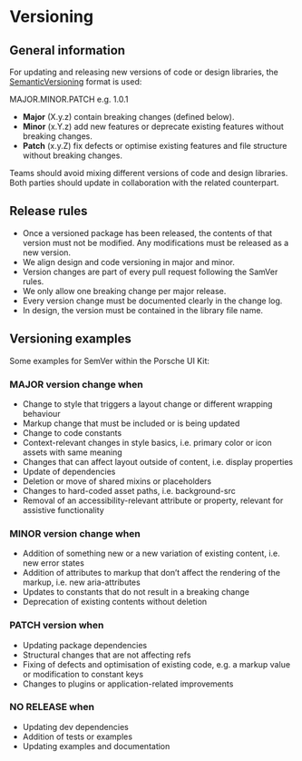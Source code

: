 # Versioning

## General information
For updating and releasing new versions of code or design libraries, the [SemanticVersioning](http://semver.org/) format is used:  

MAJOR.MINOR.PATCH e.g. 1.0.1
* **Major** (X.y.z) contain breaking changes (defined below).
* **Minor** (x.Y.z) add new features or deprecate existing features without breaking changes.
* **Patch** (x.y.Z) fix defects or optimise existing features and file structure without breaking changes.

Teams should avoid mixing different versions of code and design libraries. Both parties should update in collaboration with the related counterpart.

## Release rules
* Once a versioned package has been released, the contents of that version must not be modified. Any modifications must be released as a new version.
* We align design and code versioning in major and minor.
* Version changes are part of every pull request following the SamVer rules.
* We only allow one breaking change per major release.
* Every version change must be documented clearly in the change log.
* In design, the version must be contained in the library file name.

## Versioning examples
Some examples for SemVer within the Porsche UI Kit:

### MAJOR version change when
* Change to style that triggers a layout change or different wrapping behaviour
* Markup change that must be included or is being updated
* Change to code constants
* Context-relevant changes in style basics, i.e. primary color or icon assets with same meaning
* Changes that can affect layout outside of content, i.e. display properties
* Update of dependencies
* Deletion or move of shared mixins or placeholders
* Changes to hard-coded asset paths, i.e. background-src
* Removal of an accessibility-relevant attribute or property, relevant for assistive functionality

### MINOR version change when
* Addition of something new or a new variation of existing content, i.e. new error states
* Addition of attributes to markup that don’t affect the rendering of the markup, i.e. new aria-attributes
* Updates to constants that do not result in a breaking change
* Deprecation of existing contents without deletion

### PATCH version when
* Updating package dependencies
* Structural changes that are not affecting refs
* Fixing of defects and optimisation of existing code, e.g. a markup value or modification to constant keys
* Changes to plugins or application-related improvements

### NO RELEASE when
* Updating dev dependencies
* Addition of tests or examples
* Updating examples and documentation
